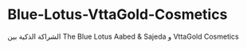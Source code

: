 # Blue-Lotus-VttaGold-Cosmetics
الشراكة الذكية بين The Blue Lotus Aabed &amp; Sajeda و VttaGold Cosmetics
